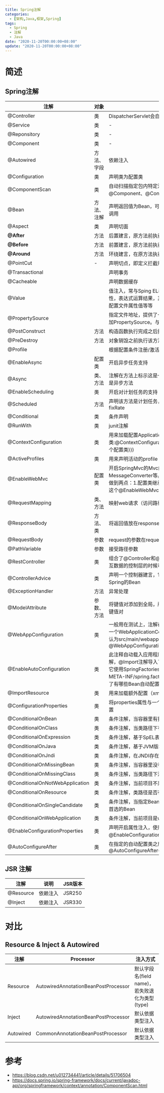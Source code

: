 ```yaml
---
title: Spring注解
categories: 
  - [架构,Java,框架,Spring]
tags:
  - Spring
  - 注解
  - Java
date: "2020-11-20T00:00:00+08:00"
update: "2020-11-20T00:00:00+08:00"
---
```


# 简述

## Spring注解

| 注解                            | 对象       | 说明                                                         |
| ------------------------------- | ---------- | ------------------------------------------------------------ |
| @Controller                     | 类         | DispatcherServlet会自动扫描注解了此注解的类                  |
| @Service                        | 类         | -                                                            |
| @Reponsitory                    | 类         | -                                                            |
| @Component                      | 类         | -                                                            |
| @Autowired                      | 方法、字段 | 依赖注入                                                     |
| @Configuration                  | 类         | 声明类为配置类                                               |
| @ComponentScan                  | 类         | 自动扫描指定包内特定注解并注册Bean，默认扫描@Service、@Component、@Controller、@Repository注解，可自定义规则 |
| @Bean                           | 方法、注解 | 声明返回值为Bean，可定义init、destroy方法，在Bean创建、销毁时调用 |
| @Aspect                         | 类         | 声明切面                                                     |
| **@After**                      | 方法       | 后置建言，原方法前执行                                       |
| **@Before**                     | 方法       | 前置建言，原方法前执行                                       |
| **@Around**                     | 方法       | 环绕建言，在原方法执行前执行，在原方法执行后再执行           |
| @PointCut                       | -          | 声明切点，即定义拦截规则，确定有哪些方法会被切入             |
| @Transactional                  |            | 声明事务                                                     |
| @Cacheable                      |            | 声明数据缓存                                                 |
| @Value                          |            | 值注入，常与Sping EL表达式语言一起使用，注入普通字符，系统属性，表达式运算结果，其他Bean的属性，文件内容，网址请求内容，配置文件属性值等等 |
| @PropertySource                 |            | 指定文件地址，提供了一种方便的、声明性的机制，向Spring的环境添加PropertySource。与@Configuration一起使用 |
| @PostConstruct                  | 方法       | 构造函数执行完成之后执行该方法                               |
| @PreDestroy                     | 方法       | 对象销毁之前执行该方法                                       |
| @Profile                        |            | 根据配置条件注册/激活                                        |
| @EnableAsync                    | 配置类     | 开启异步任务支持                                             |
| @Async                          | 类、方法   | 注解在方法上标示这是一个异步方法，在类上标示这个类所有的方法都是异步方法 |
| @EnableScheduling               | 类         | 开启对计划任务的支持                                         |
| @Scheduled                      | 方法       | 声明该方法是计划任务，支持多种类型的计划任务：cron、fixDelay、fixRate |
| @Conditional                    | 类         | 条件声明                                                     |
| @RunWith                        | 类         | junit注解                                                    |
| @ContextConfiguration           | 类         | 用来加载配置ApplicationContext，其中classes属性用来加载配置类:@ContextConfiguration(classes = {TestConfig.class(自定义的一个配置类)}) |
| @ActiveProfiles                 | 类         | 用来声明活动的profile                                        |
| @EnableWebMvc                   | 配置类     | 开启SpringMvc的Mvc的一些默认配置：如ViewResolver，MessageConverter等。同时在自己定制SpringMvc的相关配置时需要做到两点：1.配置类继承WebMvcConfigurerAdapter类，2.必须使用这个@EnableWebMvc注解 |
| @RequestMapping                 | 类、方法   | 映射web请求（访问路径和参数                                  |
| @ResponseBody                   | 方法、类   | 将返回值放在response体内                                     |
| @RequestBody                    | 参数       | request的参数在request body内，此注解放置在参数前            |
| @PathVariable                   | 参数       | 接受路径参数                                                 |
| @RestController                 | 类         | 组合了@Controller和@ResponseBody，当我们只开发一个和页面交互数据的控制层的时候可以使用此注解 |
| @ControllerAdvice               | 类         | 声明一个控制器建言，它也组合了@Component注解，会自动注册为Spring的Bean |
| @ExceptionHandler               | 方法       | 异常处理                                                     |
| @ModelAttribute                 | 参数、方法 | 将键值对添加到全局，所有注解了@RequestMapping的方法可获得此键值对 |
| @WebAppConfiguration            | 类         | 一般用在测试上，注解在类上，用来声明加载的ApplicationContext是一个WebApplicationContext。他的属性指定的是Web资源的位置，默认为src/main/webapp，我们可以修改为：@WebAppConfiguration("src/main/resources") |
| @EnableAutoConfiguration        | 类         | 此注释自动载入应用程序所需的所有Bean，该注解组合了@Import注解，@Import注解导入了EnableAutoCofigurationImportSelector类，它使用SpringFactoriesLoader.loaderFactoryNames方法来扫描具有META-INF/spring.factories文件的jar包。而spring.factories里声明了有哪些Bean自动配置 |
| @ImportResource                 | 类         | 用来加载额外配置（xml等定义）                                |
| @ConfigurationProperties        | 类         | 将properties属性与一个Bean及其属性相关联，从而实现类型安全的配置 |
| @ConditionalOnBean              | 类         | 条件注解，当容器里有指定Bean的条件下                         |
| @ConditionalOnClass             | 类         | 条件注解，当类路径下有指定的类的条件下                       |
| @ConditionalOnExpression        | 类         | 条件注解，基于SpEL表达式作为判断条件                         |
| @ConditionalOnJava              | 类         | 条件注解，基于JVM版本作为判断条件                            |
| @ConditionalOnJndi              | 类         | 条件注解，在JNDI存在的条件下查找指定的位置                   |
| @ConditionalOnMissingBean       | 类         | 条件注解，当容器里没有指定Bean的情况下                       |
| @ConditionalOnMissingClass      | 类         | 条件注解，当类路径下没有指定的类的情况下                     |
| @ConditionalOnNotWebApplication | 类         | 条件注解，当前项目不是web项目的条件下                        |
| @ConditionalOnResource          | 类         | 条件注解，类路径是否有指定的值                               |
| @ConditionalOnSingleCandidate   | 类         | 条件注解，当指定Bean在容器中只有一个，后者虽然有多个但是指定首选的Bean |
| @ConditionalOnWebApplication    | 类         | 条件注解，当前项目是web项目的情况下                          |
| @EnableConfigurationProperties  | 类         | 声明开启属性注入，使用@Autowired注入，例：@EnableConfigurationProperties(HttpEncodingProperties.class)。 |
| @AutoConfigureAfter             | 类         | 在指定的自动配置类之后再配置，例：@AutoConfigureAfter(WebMvcAutoConfiguration.class) |

## JSR 注解

| 注解      | 说明     | JSR版本 |
| --------- | -------- | ------- |
| @Resource | 依赖注入 | JSR250  |
| @Inject   | 依赖注入 | JSR330  |

# 对比

## Resource & Inject & Autowired

| 注解      | Processor                            | 注入方式                                       |
| --------- | ------------------------------------ | ---------------------------------------------- |
| Resource  | AutowiredAnnotationBeanPostProcessor | 默认字段名(field name)，若失败退化为类型(type) |
| Inject    | AutowiredAnnotationBeanPostProcessor | 默认依据类型注入                               |
| Autowired | CommonAnnotationBeanPostProcessor    | 默认依据类型注入                               |

# 参考

- https://blog.csdn.net/u012734441/article/details/51706504
- https://docs.spring.io/spring-framework/docs/current/javadoc-api/org/springframework/context/annotation/ComponentScan.html